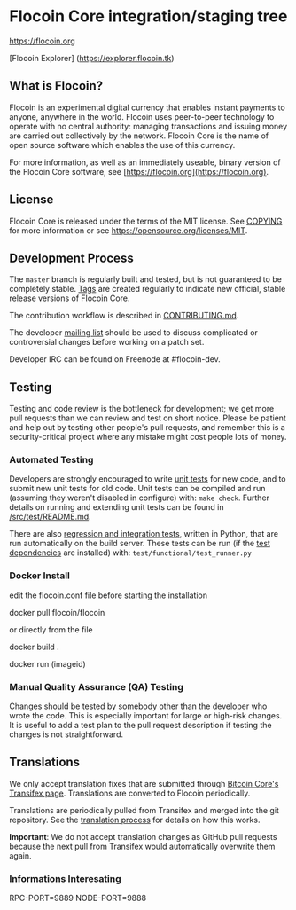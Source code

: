 Flocoin Core integration/staging tree
=====================================

https://flocoin.org

[Flocoin Explorer] (https://explorer.flocoin.tk)

What is Flocoin?
----------------

Flocoin is an experimental digital currency that enables instant payments to
anyone, anywhere in the world. Flocoin uses peer-to-peer technology to operate
with no central authority: managing transactions and issuing money are carried
out collectively by the network. Flocoin Core is the name of open source
software which enables the use of this currency.

For more information, as well as an immediately useable, binary version of
the Flocoin Core software, see [https://flocoin.org](https://flocoin.org).

License
-------

Flocoin Core is released under the terms of the MIT license. See [COPYING](COPYING) for more
information or see https://opensource.org/licenses/MIT.

Development Process
-------------------

The `master` branch is regularly built and tested, but is not guaranteed to be
completely stable. [Tags](https://github.com/flocoin-project/flocoin/tags) are created
regularly to indicate new official, stable release versions of Flocoin Core.

The contribution workflow is described in [CONTRIBUTING.md](CONTRIBUTING.md).

The developer [mailing list](https://groups.google.com/forum/#!forum/flocoin-dev)
should be used to discuss complicated or controversial changes before working
on a patch set.

Developer IRC can be found on Freenode at #flocoin-dev.

Testing
-------

Testing and code review is the bottleneck for development; we get more pull
requests than we can review and test on short notice. Please be patient and help out by testing
other people's pull requests, and remember this is a security-critical project where any mistake might cost people
lots of money.

### Automated Testing

Developers are strongly encouraged to write [unit tests](src/test/README.md) for new code, and to
submit new unit tests for old code. Unit tests can be compiled and run
(assuming they weren't disabled in configure) with: `make check`. Further details on running
and extending unit tests can be found in [/src/test/README.md](/src/test/README.md).

There are also [regression and integration tests](/test), written
in Python, that are run automatically on the build server.
These tests can be run (if the [test dependencies](/test) are installed) with: `test/functional/test_runner.py`

### Docker Install

edit the flocoin.conf file before starting the installation

docker pull flocoin/flocoin

or directly from the file

docker build .

docker run (imageid)


### Manual Quality Assurance (QA) Testing

Changes should be tested by somebody other than the developer who wrote the
code. This is especially important for large or high-risk changes. It is useful
to add a test plan to the pull request description if testing the changes is
not straightforward.

Translations
------------

We only accept translation fixes that are submitted through [Bitcoin Core's Transifex page](https://www.transifex.com/projects/p/bitcoin/).
Translations are converted to Flocoin periodically.

Translations are periodically pulled from Transifex and merged into the git repository. See the
[translation process](doc/translation_process.md) for details on how this works.

**Important**: We do not accept translation changes as GitHub pull requests because the next
pull from Transifex would automatically overwrite them again.


### Informations Interesating

RPC-PORT=9889
NODE-PORT=9888
